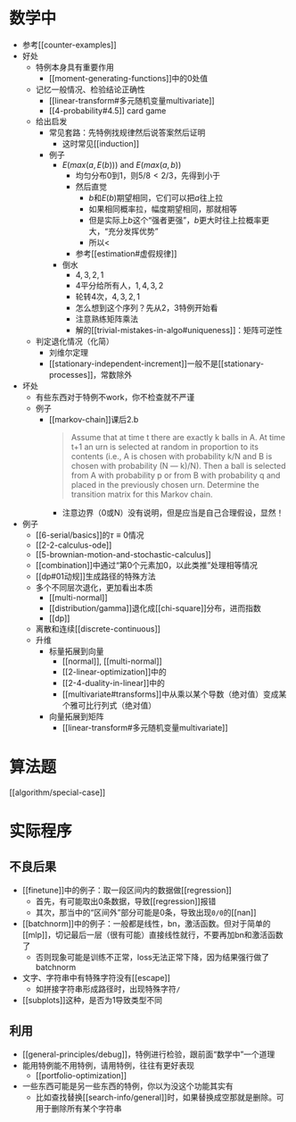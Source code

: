 # 数学中
- 参考[[counter-examples]]
- 好处
  - 特例本身具有重要作用
    - [[moment-generating-functions]]中的0处值
  - 记忆一般情况、检验结论正确性
    - [[linear-transform#多元随机变量multivariate]]
    - [[4-probability#4.5]] card game
  - 给出启发
    - 常见套路：先特例找规律然后说答案然后证明
      - 这时常见[[induction]]
    - 例子
      - $E (max(a, E(b)))$ and $E(max(a,b))$
        - 均匀分布0到1，则$5/8 < 2/3$，先得到小于
        - 然后直觉
          - $b$和$E(b)$期望相同，它们可以把$a$往上拉
          - 如果相同概率拉，幅度期望相同，那就相等
          - 但是实际上$b$这个“强者更强”，$b$更大时往上拉概率更大，“充分发挥优势”
          - 所以$<$
        - 参考[[estimation#虚假规律]]
      - 倒水
        - $4,3,2,1$
        - $4$平分给所有人，$1,4,3,2$
        - 轮转4次，$4,3,2,1$
        - 怎么想到这个序列？先从2，3特例开始看
        - 注意熟练矩阵乘法
        - 解的[[trivial-mistakes-in-algo#uniqueness]]：矩阵可逆性
  - 判定退化情况（化简）
    - 刘维尔定理
    - [[stationary-independent-increment]]一般不是[[stationary-processes]]，常数除外
- 坏处
  - 有些东西对于特例不work，你不检查就不严谨
  - 例子
    - [[markov-chain]]课后2.b
      > Assume that at time t there are exactly k balls in A. At time t+1 an urn is selected at random in proportion to its contents (i.e., A is chosen with probability k/N and B is chosen with probability (N — k)/N). Then a ball is selected from A with probability p or from B with probability q and placed in the previously chosen urn. Determine the transition matrix for this Markov chain.
      - 注意边界（0或N）没有说明，但是应当是自己合理假设，显然！
- 例子
  - [[6-serial/basics]]的$\tau\equiv 0$情况
  - [[2-2-calculus-ode]]
  - [[5-brownian-motion-and-stochastic-calculus]]
  - [[combination]]中通过“第0个元素加0，以此类推”处理相等情况
  - [[dp#01动规]]生成路径的特殊方法
  - 多个不同层次退化，更加看出本质
    - [[multi-normal]]
    - [[distribution/gamma]]退化成[[chi-square]]分布，进而指数
    - [[dp]]
  - 离散和连续[[discrete-continuous]]
  - 升维
    - 标量拓展到向量
      - [[normal]], [[multi-normal]]
      - [[2-linear-optimization]]中的
      - [[2-4-duality-in-linear]]中的
      - [[multivariate#transforms]]中从乘以某个导数（绝对值）变成某个雅可比行列式（绝对值）
    - 向量拓展到矩阵
      - [[linear-transform#多元随机变量multivariate]]
# 算法题
[[algorithm/special-case]]
# 实际程序
## 不良后果
- [[finetune]]中的例子：取一段区间内的数据做[[regression]]
  - 首先，有可能取出0条数据，导致[[regression]]报错
  - 其次，那当中的“区间外”部分可能是0条，导致出现`0/0`的[[nan]]
- [[batchnorm]]中的例子：一般都是线性，bn，激活函数。但对于简单的[[mlp]]，切记最后一层（很有可能）直接线性就行，不要再加bn和激活函数了
  - 否则现象可能是训练不正常，loss无法正常下降，因为结果强行做了batchnorm
- 文字、字符串中有特殊字符没有[[escape]]
  - 如拼接字符串形成路径时，出现特殊字符`/`
- [[subplots]]这种，是否为1导致类型不同
## 利用
- [[general-principles/debug]]，特例进行检验，跟前面“数学中”一个道理
- 能用特例能不用特例，请用特例，往往有更好表现
  - [[portfolio-optimization]]
- 一些东西可能是另一些东西的特例，你以为没这个功能其实有
  - 比如查找替换[[search-info/general]]时，如果替换成空那就是删除。可用于删除所有某个字符串